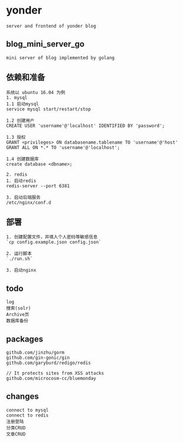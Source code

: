 # yonder
    server and frontend of yonder blog 

## blog_mini_server_go
    mini server of blog implemented by golang

## 依赖和准备
    系统以 ubuntu 16.04 为例
    1. mysql
    1.1 启动mysql
    service mysql start/restart/stop

    1.2 创建用户
    CREATE USER 'username'@'localhost' IDENTIFIED BY 'password'; 

    1.3 授权
    GRANT <privileges> ON databasename.tablename TO 'username'@'host'
    GRANT ALL ON *.* TO 'username'@'localhost';

    1.4 创建数据库
    create database <dbname>;

    2. redis
    1. 启动redis
    redis-server --port 6381 
    
    3. 启动后端服务
    /etc/nginx/conf.d


## 部署

    1. 创建配置文件，并填入个人密码等敏感信息
    `cp config.example.json config.json`
    
    2. 运行脚本
    `./run.sh`

    3. 启动nginx
    
    
## todo
    log 
    搜索(solr)
    Archive页
    数据库备份

## packages
    github.com/jinzhu/gorm
    github.com/gin-gonic/gin
    github.com/garyburd/redigo/redis

    // It protects sites from XSS attacks
    github.com/microcosm-cc/bluemonday

## changes
    connect to mysql
    connect to redis
    注册登陆
    分类CRUD
    文章CRUD

